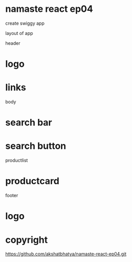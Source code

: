 # namaste react ep04
 create swiggy app

layout of app

header
# logo
# links 

body 

# search bar 
# search button 

productlist

# productcard 

footer 

# logo
# copyright 
https://github.com/akshatbhatya/namaste-react-ep04.git